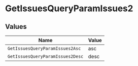 # GetIssuesQueryParamIssues2


## Values

| Name                             | Value                            |
| -------------------------------- | -------------------------------- |
| `GetIssuesQueryParamIssues2Asc`  | asc                              |
| `GetIssuesQueryParamIssues2Desc` | desc                             |